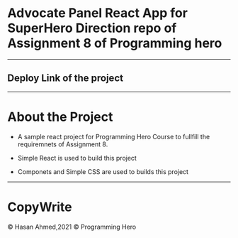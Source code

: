 # Advocate Panel React App for SuperHero Direction repo of Assignment 8 of Programming hero

---

## Deploy Link of the project

---

# About the Project

- A sample react project for Programming Hero Course to fullfill the requiremnets of Assignment 8.

- Simple React is used to build this project
- Componets and Simple CSS are used to builds this project

---

# CopyWrite

© Hasan Ahmed,2021
© Programming Hero
